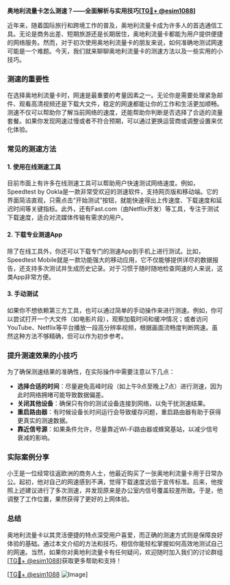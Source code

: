 **奥地利流量卡怎么测速？——全面解析与实用技巧[[TG💪+ @esim1088](https://t.me/s/esim1088)]**

近年来，随着国际旅行和跨境工作的普及，奥地利流量卡成为许多人的首选通信工具。无论是商务出差、短期旅游还是长期居住，奥地利流量卡都能为用户提供便捷的网络服务。然而，对于初次使用奥地利流量卡的朋友来说，如何准确地测试网速可能是一个难题。今天，我们就来聊聊奥地利流量卡的测速方法以及一些实用的小技巧。

### 测速的重要性

在选择奥地利流量卡时，网速是最重要的考量因素之一。无论你是需要处理紧急邮件、观看高清视频还是下载大文件，稳定的网速都能让你的工作和生活更加顺畅。测速不仅可以帮助你了解当前网络的速度，还能帮助你判断是否选择了合适的流量套餐。如果你发现网速过慢或者不符合预期，可以通过更换运营商或调整设置来优化体验。

### 常见的测速方法

#### 1. 使用在线测速工具

目前市面上有许多在线测速工具可以帮助用户快速测试网络速度。例如，Speedtest by Ookla是一款非常受欢迎的测速软件，支持网页版和移动端。它的界面简洁直观，只需点击“开始测试”按钮，就能快速得出上传速度、下载速度和延迟时间等关键指标。此外，还有Fast.com（由Netflix开发）等工具，专注于测试下载速度，适合对流媒体传输有需求的用户。

#### 2. 下载专业测速App

除了在线工具外，你还可以下载专门的测速App到手机上进行测试。比如，Speedtest Mobile就是一款功能强大的移动应用，它不仅能够提供详尽的数据报告，还支持多次测试并生成历史记录。对于习惯于随时随地检查网速的人来说，这类App非常方便。

#### 3. 手动测试

如果你不想依赖第三方工具，也可以通过简单的手动操作来进行测速。例如，你可以尝试打开一个大文件（如电影片段），观察加载时间和缓冲情况；或者访问YouTube、Netflix等平台播放一段高分辨率视频，根据画面流畅度判断网速。虽然这种方法不够精确，但可以作为初步参考。

### 提升测速效果的小技巧

为了确保测速结果的准确性，在实际操作中需要注意以下几点：

- **选择合适的时间**：尽量避免高峰时段（如上午9点至晚上7点）进行测速，因为此时网络拥堵可能导致数据偏差。
- **关闭其他设备**：确保只有你的测试设备连接到网络，以免干扰测速结果。
- **重启路由器**：有时候设备长时间运行会导致缓存问题，重启路由器有助于获得更真实的测速数据。
- **靠近信号源**：如果条件允许，尽量靠近Wi-Fi路由器或蜂窝基站，以减少信号衰减的影响。

### 实际案例分享

小王是一位经常往返欧洲的商务人士，他最近购买了一张奥地利流量卡用于日常办公。起初，他对自己的网速感到不满，觉得下载速度远低于宣传标准。后来，他按照上述建议进行了多次测速，并发现原来是办公室内信号覆盖较差所致。于是，他调整了工作位置，果然获得了更好的上网体验。

### 总结

奥地利流量卡以其灵活便捷的特点深受用户喜爱，而正确的测速方式则是保障良好体验的基础。通过本文介绍的方法和技巧，相信你能轻松掌握如何高效地测试自己的网速。当然，如果你对奥地利流量卡有任何疑问，欢迎随时加入我们的讨论群组[[TG💪+ @esim1088](https://t.me/s/esim1088)]获取更多帮助和支持！

[[TG💪+ @esim1088](https://t.me/s/esim1088) ![Image](https://i.postimg.cc/4NQfJmqS/Snipaste-2025-05-13-00-14-12.png)]